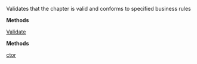 Validates that the chapter is valid and conforms to specified business rules

**Methods**

[Validate](Bifrost.Validation.IChapterValidationService.Validate)


**Methods**

[ctor](Bifrost.Validation.ChapterValidationService.ctor)
